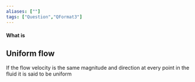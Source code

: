 ```yaml
---
aliases: [""]
tags: ["Question","QFormat3"]
---
```


#### What is
## Uniform flow
If the flow velocity is the same magnitude and direction at every point in the fluid it is said to be uniform